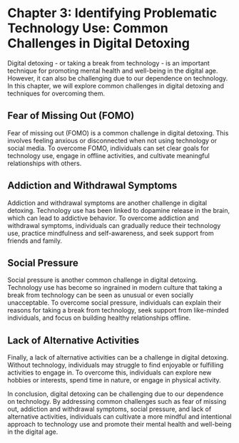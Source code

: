Chapter 3: Identifying Problematic Technology Use: Common Challenges in Digital Detoxing
========================================================================================

Digital detoxing - or taking a break from technology - is an important technique for promoting mental health and well-being in the digital age. However, it can also be challenging due to our dependence on technology. In this chapter, we will explore common challenges in digital detoxing and techniques for overcoming them.

Fear of Missing Out (FOMO)
--------------------------

Fear of missing out (FOMO) is a common challenge in digital detoxing. This involves feeling anxious or disconnected when not using technology or social media. To overcome FOMO, individuals can set clear goals for technology use, engage in offline activities, and cultivate meaningful relationships with others.

Addiction and Withdrawal Symptoms
---------------------------------

Addiction and withdrawal symptoms are another challenge in digital detoxing. Technology use has been linked to dopamine release in the brain, which can lead to addictive behavior. To overcome addiction and withdrawal symptoms, individuals can gradually reduce their technology use, practice mindfulness and self-awareness, and seek support from friends and family.

Social Pressure
---------------

Social pressure is another common challenge in digital detoxing. Technology use has become so ingrained in modern culture that taking a break from technology can be seen as unusual or even socially unacceptable. To overcome social pressure, individuals can explain their reasons for taking a break from technology, seek support from like-minded individuals, and focus on building healthy relationships offline.

Lack of Alternative Activities
------------------------------

Finally, a lack of alternative activities can be a challenge in digital detoxing. Without technology, individuals may struggle to find enjoyable or fulfilling activities to engage in. To overcome this, individuals can explore new hobbies or interests, spend time in nature, or engage in physical activity.

In conclusion, digital detoxing can be challenging due to our dependence on technology. By addressing common challenges such as fear of missing out, addiction and withdrawal symptoms, social pressure, and lack of alternative activities, individuals can cultivate a more mindful and intentional approach to technology use and promote their mental health and well-being in the digital age.
